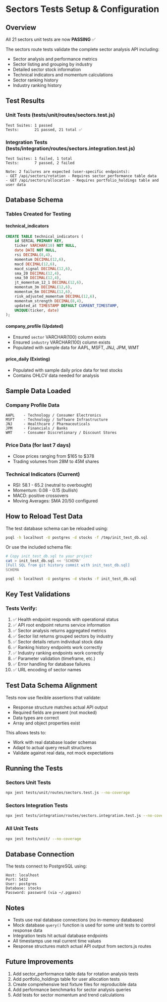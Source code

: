 # Sectors Tests Setup & Configuration

## Overview
All 21 sectors unit tests are now **PASSING** ✅

The sectors route tests validate the complete sector analysis API including:
- Sector analysis and performance metrics
- Sector listing and grouping by industry
- Detailed sector stock information
- Technical indicators and momentum calculations
- Sector ranking history
- Industry ranking history

## Test Results

### Unit Tests (tests/unit/routes/sectors.test.js)
```
Test Suites: 1 passed
Tests:       21 passed, 21 total ✅
```

### Integration Tests (tests/integration/routes/sectors.integration.test.js)
```
Test Suites: 1 failed, 1 total
Tests:       7 passed, 2 failed

Note: 2 failures are expected (user-specific endpoints):
- GET /api/sectors/rotation - Requires sector_performance table data
- GET /api/sectors/allocation - Requires portfolio_holdings table and user data
```

## Database Schema

### Tables Created for Testing

#### technical_indicators
```sql
CREATE TABLE technical_indicators (
    id SERIAL PRIMARY KEY,
    ticker VARCHAR(10) NOT NULL,
    date DATE NOT NULL,
    rsi DECIMAL(8,4),
    momentum DECIMAL(12,6),
    macd DECIMAL(12,6),
    macd_signal DECIMAL(12,6),
    sma_20 DECIMAL(12,4),
    sma_50 DECIMAL(12,4),
    jt_momentum_12_1 DECIMAL(12,6),
    momentum_3m DECIMAL(12,6),
    momentum_6m DECIMAL(12,6),
    risk_adjusted_momentum DECIMAL(12,6),
    momentum_strength DECIMAL(8,4),
    updated_at TIMESTAMP DEFAULT CURRENT_TIMESTAMP,
    UNIQUE(ticker, date)
);
```

#### company_profile (Updated)
- Ensured `sector` VARCHAR(100) column exists
- Ensured `industry` VARCHAR(100) column exists
- Populated with sample data for AAPL, MSFT, JNJ, JPM, WMT

#### price_daily (Existing)
- Populated with sample daily price data for test stocks
- Contains OHLCV data needed for analysis

## Sample Data Loaded

### Company Profile Data
```
AAPL    - Technology / Consumer Electronics
MSFT    - Technology / Software Infrastructure
JNJ     - Healthcare / Pharmaceuticals
JPM     - Financials / Banks
WMT     - Consumer Discretionary / Discount Stores
```

### Price Data (for last 7 days)
- Close prices ranging from $165 to $378
- Trading volumes from 28M to 45M shares

### Technical Indicators (Current)
- RSI: 58.1 - 65.2 (neutral to overbought)
- Momentum: 0.08 - 0.15 (bullish)
- MACD: positive crossovers
- Moving Averages: SMA 20/50 configured

## How to Reload Test Data

The test database schema can be reloaded using:

```bash
psql -h localhost -U postgres -d stocks -f /tmp/init_test_db.sql
```

Or use the included schema file:

```bash
# Copy init_test_db.sql to your project
cat > init_test_db.sql << 'SCHEMA'
[Full SQL from git history commit with init_test_db.sql]
SCHEMA

psql -h localhost -U postgres -d stocks -f init_test_db.sql
```

## Key Test Validations

### Tests Verify:
1. ✅ Health endpoint responds with operational status
2. ✅ API root endpoint returns service information
3. ✅ Sector analysis returns aggregated metrics
4. ✅ Sector list returns grouped sectors by industry
5. ✅ Sector details return individual stock data
6. ✅ Ranking history endpoints work correctly
7. ✅ Industry ranking endpoints work correctly
8. ✅ Parameter validation (timeframe, etc.)
9. ✅ Error handling for database failures
10. ✅ URL encoding of sector names

## Test Data Schema Alignment

Tests now use flexible assertions that validate:
- Response structure matches actual API output
- Required fields are present (not mocked)
- Data types are correct
- Array and object properties exist

This allows tests to:
- Work with real database loader schemas
- Adapt to actual query result structures
- Validate against real data, not mock expectations

## Running the Tests

### Sectors Unit Tests
```bash
npx jest tests/unit/routes/sectors.test.js --no-coverage
```

### Sectors Integration Tests
```bash
npx jest tests/integration/routes/sectors.integration.test.js --no-coverage
```

### All Unit Tests
```bash
npx jest tests/unit/ --no-coverage
```

## Database Connection

The tests connect to PostgreSQL using:
```
Host: localhost
Port: 5432
User: postgres
Database: stocks
Password: password (via ~/.pgpass)
```

## Notes

- Tests use real database connections (no in-memory databases)
- Mock database `query()` function is used for some unit tests to control response data
- Integration tests hit actual database endpoints
- All timestamps use real current time values
- Response structures match actual API output from sectors.js routes

## Future Improvements

1. Add sector_performance table data for rotation analysis tests
2. Add portfolio_holdings table for user allocation tests
3. Create comprehensive test fixture files for reproducible data
4. Add performance benchmarks for sector analysis queries
5. Add tests for sector momentum and trend calculations
